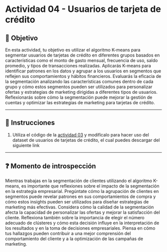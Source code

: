 # **Actividad 04 - Usuarios de tarjeta de crédito**

## 🎯 **Objetivo**

En esta actividad, tu objetivo es utilizar el algoritmo K-means para segmentar usuarios de tarjetas de crédito en diferentes grupos basados en características como el monto de gasto mensual, frecuencia de uso, saldo promedio, y tipos de transacciones realizadas. Aplicarás K-means para identificar patrones en los datos y agrupar a los usuarios en segmentos que reflejen sus comportamientos y hábitos financieros. Evaluarás la eficacia de la segmentación analizando las características comunes dentro de cada grupo y cómo estos segmentos pueden ser utilizados para personalizar ofertas y estrategias de marketing dirigidas a diferentes tipos de usuarios. Reflexionarás sobre cómo la segmentación puede mejorar la gestión de cuentas y optimizar las estrategias de marketing para tarjetas de crédito.

---

## 📑 Instrucciones
1.	Utiliza el código de la [actividad 03](../Actividad-03/Actividad_03_K_means_Customer_Segmentation.ipynb) y modifícalo para hacer uso del dataset de usuarios de tarjetas de crédito, el cual puedes descargar del siguiente link 

---

## ❓ **Momento de introspección**

Mientras trabajas en la segmentación de clientes utilizando el algoritmo K-means, es importante que reflexiones sobre el impacto de la segmentación en la estrategia empresarial. Pregúntate cómo la agrupación de clientes en segmentos puede revelar patrones en sus comportamientos de compra y cómo estos insights pueden ser utilizados para diseñar estrategias de marketing más efectivas. Considera cómo la calidad de la segmentación afecta la capacidad de personalizar las ofertas y mejorar la satisfacción del cliente. Reflexiona también sobre la importancia de elegir el número adecuado de clústeres y cómo esta decisión influye en la interpretación de los resultados y en la toma de decisiones empresariales. Piensa en cómo tus hallazgos pueden contribuir a una mejor comprensión del comportamiento del cliente y a la optimización de las campañas de marketing.


